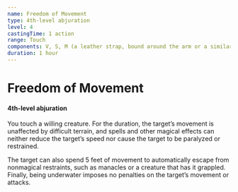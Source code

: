 ```yaml
---
name: Freedom of Movement
type: 4th-level abjuration
level: 4
castingTime: 1 action
range: Touch
components: V, S, M (a leather strap, bound around the arm or a similar appendage)
duration: 1 hour
---
```


# Freedom of Movement

#### 4th-level abjuration

You touch a willing creature. For the duration, the target’s movement is unaffected by difficult terrain, and spells and other magical effects can neither reduce the target’s speed nor cause the target to be paralyzed or restrained.

The target can also spend 5 feet of movement to automatically escape from nonmagical restraints, such as manacles or a creature that has it grappled. Finally, being underwater imposes no penalties on the target’s movement or attacks.
